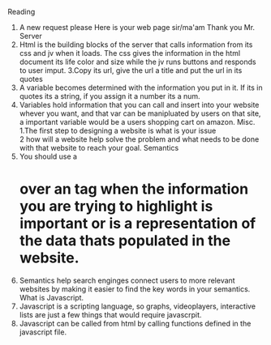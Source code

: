Reading
  1. A new request please
     Here is your web page sir/ma'am
     Thank you Mr. Server
  2. Html is the building blocks of the server that calls information from its css and jv when it loads. The css gives the information in the html document its life color and size while the jv runs buttons and responds to user imput.
  3.Copy its url, give the url a title and put the url in its quotes
  4. A variable becomes determined with the information you put in it. If its in quotes its a string, if you assign it a number its a num.
  5. Variables hold information that you can call and insert into your website whever you want, and that var can be manipluated by users on that site, a important variable would be a users shopping cart on amazon.
Misc.
  1.The first step to designing a website is what is your issue  
  2 how will a website help solve the problem and what needs to be done with that website to reach your goal.
Semantics
  1. You should use a <h1> over an <span> tag when the information you are trying to highlight is important or is a representation of the data thats populated in the website. 
  2. Semantics help search enginges connect users to more relevant websites by making it easier to find the key words in your semantics.
What is Javascript.
  1. Javascript is a scripting language, so graphs, videoplayers, interactive lists are just a few things that would require javascrpit.
  2. Javascript can be called from html by calling functions defined in the javascript file. 
  
